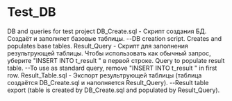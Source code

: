 # Test_DB
DB and queries for test project
DB_Create.sql - Скрипт создания БД. Создаёт и заполняет базовые таблицы. --DB creation script. Creates and populates base tables.
Result_Query - Скрипт для заполнения результрующей таблицы. Чтобы использовать как обычный запрос, уберите "INSERT INTO t_result " в первой строке. Query to populate result table. --To use as standard query, remove "INSERT INTO t_result " in first row.
Result_Table.sql - Экспорт результрующей таблицы (таблица создаётся DB_Create.sql  и наполняется Result_Query). --Result table export (table is created by DB_Create.sql and populated by Result_Query).
